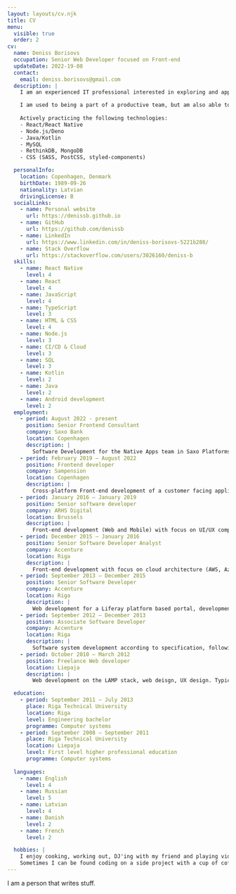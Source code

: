 ```yaml
---
layout: layouts/cv.njk
title: CV
menu:
  visible: true
  order: 2
cv:
  name: Deniss Borisovs
  occupation: Senior Web Developer focused on Front-end
  updateDate: 2022-19-08
  contact:
    email: deniss.borisovs@gmail.com
  description: |
    I am an experienced IT professional interested in exploring and applying technology to solve modern day problems. Currently focusing on Front-end (mobile/web/cross-platform) and cloud-native application design and development, with love for Open source software and knowledge sharing. Over the time of my career I worked with R&D, greenfield and support projects.

    I am used to being a part of a productive team, but am also able to effectively self-manage during independent projects.
    
    Actively practicing the following technologies:
    - React/React Native
    - Node.js/Deno
    - Java/Kotlin
    - MySQL
    - RethinkDB, MongoDB
    - CSS (SASS, PostCSS, styled-components)

  personalInfo:
    location: Copenhagen, Denmark
    birthDate: 1989-09-26
    nationality: Latvian
    drivingLicense: B
  socialLinks:
    - name: Personal website
      url: https://denissb.github.io
    - name: GitHub
      url: https://github.com/denissb
    - name: LinkedIn
      url: https://www.linkedin.com/in/deniss-borisovs-5221b288/
    - name: Stack Overflow
      url: https://stackoverflow.com/users/3026160/deniss-b
  skills:
    - name: React Native
      level: 4
    - name: React
      level: 4
    - name: JavaScript
      level: 4
    - name: TypeScript
      level: 3
    - name: HTML & CSS
      level: 4
    - name: Node.js
      level: 3
    - name: CI/CD & Cloud
      level: 3
    - name: SQL
      level: 3
    - name: Kotlin
      level: 2
    - name: Java
      level: 2
    - name: Android development
      level: 2
  employment:
    - period: August 2022 - present
      position: Senior Frontend Consultant
      company: Saxo Bank
      location: Copenhagen
      description: | 
        Software Development for the Native Apps team in Saxo Platforms Technology Department. Working on mostly on the development, maintenance and release of iOS and Android apps for SaxoTraderGO and SaxoInvestor using React Native and React.
    - period: February 2019 – August 2022
      position: Frontend developer
      company: Sampension
      location: Copenhagen
      description: |
        Cross-platform Front-end development of a customer facing application with React Native + react-native-web. Development and design of a microfrontend based solution using React and module federation for a back-office system.
    - period: January 2016 – January 2019
      position: Senior software developer
      company: ARHS Digital
      location: Brussels
      description: |
        Front-end development (Web and Mobile) with focus on UI/UX components and framework level re-usability using Angular and React Native frameworks as part of a consultant team for a large telco company in Brussels.
    - period: December 2015 – January 2016
      position: Senior Software Developer Analyst
      company: Accenture
      location: Riga
      description: |
        Front-end development with focus on cloud architecture (AWS, Azure, OpenShift, CI/CD). Building UIs for R&D projects in Cloud Management tooling in collaboration with teams distributed all over the world.
    - period: September 2013 – December 2015
      position: Senior Software Developer
      company: Accenture
      location: Riga
      description: |
        Web development for a Liferay platform based portal, development of web services (REST/SOAP), Front-end components with AngularJS.
    - period: September 2012 – December 2013
      position: Associate Software Developer
      company: Accenture
      location: Riga
      description: |
        Software system development according to specification, following the decisions of architects and senior developers using Java / ActionScript.
    - period: October 2010 – March 2012
      position: Freelance Web developer
      location: Liepaja
      description: |
        Web development on the LAMP stack, web deisgn, UX design. Typically the projects were websites for small business and landing pages for new start-ups.

  education:
    - period: September 2011 – July 2013
      place: Riga Technical University
      location: Riga
      level: Engineering bachelor
      programme: Computer systems
    - period: September 2008 – September 2011
      place: Riga Technical University
      location: Liepaja
      level: First level higher professional education
      programme: Computer systems
  
  languages:
    - name: English
      level: 4
    - name: Russian
      level: 5
    - name: Latvian
      level: 4
    - name: Danish
      level: 2
    - name: French
      level: 2

  hobbies: |
    I enjoy cooking, working out, DJ'ing with my friend and playing video games. I am a bit of a foodie and never say no to a good beer or coffee.
    Sometimes I can be found coding on a side project with a cup of coffe when I am in a creative mood.
---
```


I am a person that writes stuff.
